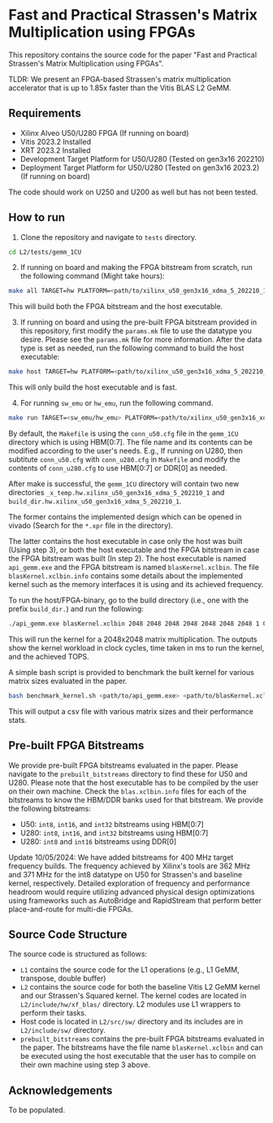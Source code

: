 # Fast and Practical Strassen's Matrix Multiplication using FPGAs

This repository contains the source code for the paper "Fast and Practical Strassen's Matrix Multiplication using FPGAs".

TLDR: We present an FPGA-based Strassen's matrix multiplication accelerator that is up to 1.85x faster than the Vitis BLAS L2 GeMM.

## Requirements
- Xilinx Alveo U50/U280 FPGA (If running on board)
- Vitis 2023.2 Installed
- XRT 2023.2 Installed
- Development Target Platform for U50/U280 (Tested on gen3x16 202210)
- Deployment Target Platform for U50/U280 (Tested on gen3x16 2023.2) (If running on board)

The code should work on U250 and U200 as well but has not been tested.

## How to run
1. Clone the repository and navigate to `tests` directory.
```bash
cd L2/tests/gemm_1CU
```

2. If running on board and making the FPGA bitstream from scratch, run the following command (Might take hours):
```bash
make all TARGET=hw PLATFORM=<path/to/xilinx_u50_gen3x16_xdma_5_202210_1.xpfm>
```
This will build both the FPGA bitstream and the host executable.

3. If running on board and using the pre-built FPGA bitstream provided in this repository, first modify the `params.mk` file to use the datatype you desire. Please see the `params.mk` file for more information. After the data type is set as needed, run the following command to build the host executable:
```bash
make host TARGET=hw PLATFORM=<path/to/xilinx_u50_gen3x16_xdma_5_202210_1.xpfm>
```
This will only build the host executable and is fast.

4. For running `sw_emu` or `hw_emu`, run the following command.
```bash
make run TARGET=<sw_emu/hw_emu> PLATFORM=<path/to/xilinx_u50_gen3x16_xdma_5_202210_1.xpfm>
```

By default, the `Makefile` is using the `conn_u50.cfg` file in the `gemm_1CU` directory which is using HBM[0:7]. The file name and its contents can be modified according to the user's needs. E.g., If running on U280, then subtitute `conn_u50.cfg` with `conn_u280.cfg` in `Makefile` and modify the contents of `conn_u280.cfg` to use HBM[0:7] or DDR[0] as needed.

After make is successful, the `gemm_1CU` directory will contain two new directories `_x_temp.hw.xilinx_u50_gen3x16_xdma_5_202210_1` and `build_dir.hw.xilinx_u50_gen3x16_xdma_5_202210_1`. 

The former contains the implemented design which can be opened in vivado (Search for the `*.xpr` file in the directory). 

The latter contains the host executable in case only the host was built (Using step 3), or both the host executable and the FPGA bitstream in case the FPGA bitstream was built (In step 2). The host executable is named `api_gemm.exe` and the FPGA bitstream is named `blasKernel.xclbin`. The file `blasKernel.xclbin.info` contains some details about the implemented kernel such as the memory interfaces it is using and its achieved frequency.

To run the host/FPGA-binary, go to the build directory (i.e., one with the prefix `build_dir.`) and run the following:
```bash
./api_gemm.exe blasKernel.xclbin 2048 2048 2048 2048 2048 2048 2048 1 0
```
This will run the kernel for a 2048x2048 matrix multiplication. The outputs show the kernel workload in clock cycles, time taken in ms to run the kernel, and the achieved TOPS.

A simple bash script is provided to benchmark the built kernel for various matrix sizes evaluated in the paper.
```bash
bash benchmark_kernel.sh <path/to/api_gemm.exe> <path/to/blasKernel.xclbin> <output_csv_name>
```
This will output a csv file with various matrix sizes and their performance stats.

## Pre-built FPGA Bitstreams
We provide pre-built FPGA bitstreams evaluated in the paper. Please navigate to the `prebuilt_bitstreams` directory to find these for U50 and U280. Please note that the host executable has to be compiled by the user on their own machine. Check the `blas.xclbin.info` files for each of the bitstreams to know the HBM/DDR banks used for that bitstream. We provide the following bitstreams:
- U50: `int8`, `int16`, and `int32` bitstreams using HBM[0:7]
- U280: `int8`, `int16`, and `int32` bitstreams using HBM[0:7]
- U280: `int8` and `int16` bitstreams using DDR[0]

Update 10/05/2024: We have added bitstreams for 400 MHz target frequency builds. The frequency achieved by Xilinx's tools are 362 MHz and 371 MHz for the int8 datatype on U50 for Strassen's and baseline kernel, respectively. Detailed exploration of frequency and performance headroom would require utilizing advanced physical design optimizations using frameworks such as AutoBridge and RapidStream that perform better place-and-route for multi-die FPGAs.

## Source Code Structure
The source code is structured as follows:
- `L1` contains the source code for the L1 operations (e.g., L1 GeMM, transpose, double buffer)
- `L2` contains the source code for both the baseline Vitis L2 GeMM kernel and our Strassen's Squared kernel. The kernel codes are located in `L2/include/hw/xf_blas/` directory. L2 modules use L1 wrappers to perform their tasks.
- Host code is located in `L2/src/sw/` directory and its includes are in `L2/include/sw/` directory.
- `prebuilt_bitstreams` contains the pre-built FPGA bitstreams evaluated in the paper. The bitstreams have the file name `blasKernel.xclbin` and can be executed using the host executable that the user has to compile on their own machine using step 3 above.

## Acknowledgements
To be populated.
